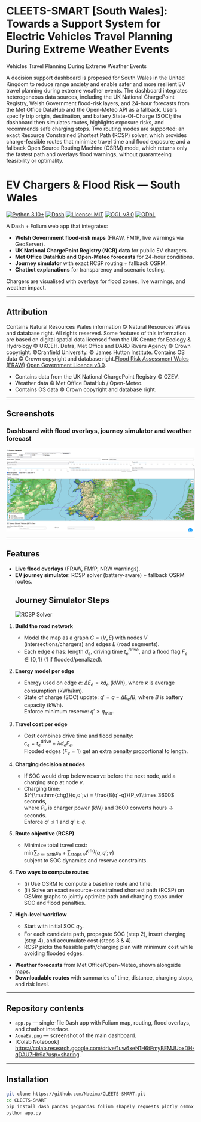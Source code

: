 # CLEETS-SMART [South Wales]: Towards a Support System for Electric Vehicles Travel Planning During Extreme Weather Events

Vehicles Travel Planning During Extreme Weather Events  

A decision support dashboard is proposed for South Wales in the United Kingdom to reduce range anxiety and enable safer and more resilient EV travel planning during extreme weather events. The dashboard integrates heterogeneous data sources, including the UK National ChargePoint Registry, Welsh Government flood-risk layers, and 24-hour forecasts from the Met Office DataHub and the Open-Meteo API as a fallback. Users specify trip origin, destination, and battery State-Of-Charge (SOC); the dashboard then simulates routes, highlights exposure risks, and recommends safe charging stops. Two routing modes are supported: an exact Resource Constrained Shortest Path (RCSP) solver, which provides charge-feasible routes that minimize travel time and flood exposure; and a fallback Open Source Routing Machine (OSRM) mode, which returns only the fastest path and overlays flood warnings, without guaranteeing feasibility or optimality. 

# EV Chargers & Flood Risk — South Wales  

[![Python 3.10+](https://img.shields.io/badge/python-3.10+-blue.svg)](https://www.python.org/)  [![Dash](https://img.shields.io/badge/Dash-2.x-brightgreen.svg)](https://dash.plotly.com/)  [![License: MIT](https://img.shields.io/badge/License-MIT-yellow.svg)](LICENSE) [![OGL v3.0](https://img.shields.io/badge/Data%20License-OGL--UK--3.0-lightgrey.svg)](http://www.nationalarchives.gov.uk/doc/open-government-licence/version/3/) [![ODbL](https://img.shields.io/badge/Data%20License-ODbL-orange.svg)](https://www.openstreetmap.org/copyright)  

A Dash + Folium web app that integrates:  
- **Welsh Government flood-risk maps** (FRAW, FMfP, live warnings via GeoServer).  
- **UK National ChargePoint Registry (NCR) data** for public EV chargers.  
- **Met Office DataHub and Open-Meteo forecasts** for 24-hour conditions.  
- **Journey simulator** with exact RCSP routing + fallback OSRM.  
- **Chatbot explanations** for transparency and scenario testing.  

Chargers are visualised with overlays for flood zones, live warnings, and weather impact.  

---

## Attribution  

Contains Natural Resources Wales information © Natural Resources Wales and database right. All rights reserved. Some features of this information are based on digital spatial data licensed from the UK Centre for Ecology & Hydrology © UKCEH. Defra, Met Office and DARD Rivers Agency © Crown copyright. ©Cranfield University. © James Hutton Institute. Contains OS data © Crown copyright and database right.[Flood Risk Assessment Wales (FRAW)](https://datamap.gov.wales/layergroups/inspire-nrw:FloodRiskAssessmentWales) [Open Government Licence v3.0](https://www.nationalarchives.gov.uk/doc/open-government-licence/version/3/).    
- Contains data from the UK National ChargePoint Registry © OZEV.  
- Weather data © Met Office DataHub / Open-Meteo.  
- Contains OS data © Crown copyright and database right.  

---

## Screenshots  

### Dashboard with flood overlays, journey simulator and weather forecast  
![CLEETS-SMART Dashboard](dash11.png)  

---

## Features  
- **Live flood overlays** (FRAW, FMfP, NRW warnings).  
- **EV journey simulator**: RCSP solver (battery-aware) + fallback OSRM routes.
  ## Journey Simulator Steps
  ![RCSP Solver](RCSP.jpg)
  
1. **Build the road network**
   - Model the map as a graph $G=(V,E)$ with nodes $V$ (intersections/chargers) 
     and edges $E$ (road segments).
   - Each edge $e$ has: length $d_e$, driving time $t^{\mathrm{drive}}_e$, 
     and a flood flag $F_e \in \{0,1\}$ (1 if flooded/penalized).

2. **Energy model per edge**
   - Energy used on edge $e$: $\Delta E_e = \kappa d_e$ (kWh), where $\kappa$ is 
     average consumption (kWh/km).
   - State of charge (SOC) update: $q' = q - \Delta E_e / B$, where $B$ is 
     battery capacity (kWh).  
     Enforce minimum reserve: $q' \ge q_{\min}$.

3. **Travel cost per edge**
   - Cost combines drive time and flood penalty:  
     $c_e = t^{\mathrm{drive}}_e + \lambda d_e F_e$.  
     Flooded edges ($F_e=1$) get an extra penalty proportional to length.

4. **Charging decision at nodes**
   - If SOC would drop below reserve before the next node, add a charging stop at node $v$.
   - Charging time:  
     $t^{\mathrm{chg}}(q,q';v) = \frac{B(q'-q)}{P_v}\times 3600$ seconds,  
     where $P_v$ is charger power (kW) and 3600 converts hours → seconds.  
     Enforce $q' \le 1$ and $q' \ge q$.

5. **Route objective (RCSP)**
   - Minimize total travel cost:  
     $\min \sum_{e \in \text{path}} c_e + \sum_{\text{stops } v} t^{\mathrm{chg}}(q,q';v)$  
     subject to SOC dynamics and reserve constraints.

6. **Two ways to compute routes**
   - (i) Use OSRM to compute a baseline route and time.  
   - (ii) Solve an exact resource-constrained shortest path (RCSP) on OSMnx graphs 
     to jointly optimize path and charging stops under SOC and flood penalties.

7. **High-level workflow**
   - Start with initial SOC $q_0$.  
   - For each candidate path, propagate SOC (step 2), insert charging (step 4), 
     and accumulate cost (steps 3 & 4).  
   - RCSP picks the feasible path/charging plan with minimum cost while avoiding flooded edges.

- **Weather forecasts** from Met Office/Open-Meteo, shown alongside maps.  
- **Downloadable routes** with summaries of time, distance, charging stops, and risk level.  

---

## Repository contents  
- `app.py` — single-file Dash app with Folium map, routing, flood overlays, and chatbot interface.  
- `AquaEV.png` — screenshot of the main dashboard.  
- [Colab Notebook] https://colab.research.google.com/drive/1uw6xeN1H6tFmyBEMJUoxDH-qDAU7Hb9a?usp=sharing.
---

## Installation  
```bash
git clone https://github.com/Naeima/CLEETS-SMART.git
cd CLEETS-SMART
pip install dash pandas geopandas folium shapely requests plotly osmnx
python app.py
